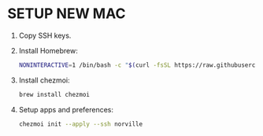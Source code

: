 # SETUP NEW MAC

1. Copy SSH keys.

2. Install Homebrew:

    ```bash
    NONINTERACTIVE=1 /bin/bash -c "$(curl -fsSL https://raw.githubusercontent.com/Homebrew/install/master/install.sh)"
    ```

3. Install chezmoi:

    ```bash
    brew install chezmoi
    ```

4. Setup apps and preferences:

    ```bash
    chezmoi init --apply --ssh norville
    ```
